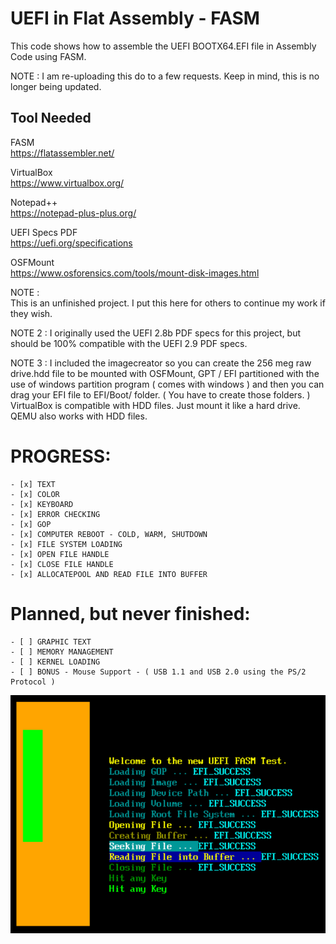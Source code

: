 # UEFI in Flat Assembly - FASM

This code shows how to assemble the UEFI BOOTX64.EFI file in Assembly Code using FASM.
  
NOTE : I am re-uploading this do to a few requests. Keep in mind, this is no longer being updated.  
  
  
## Tool Needed

FASM  
https://flatassembler.net/  

VirtualBox  
https://www.virtualbox.org/  

Notepad++  
https://notepad-plus-plus.org/  

UEFI Specs PDF  
https://uefi.org/specifications  

OSFMount  
https://www.osforensics.com/tools/mount-disk-images.html  


NOTE :  
This is an unfinished project. I put this here for others to continue my work if they wish.

NOTE 2 : I originally used the UEFI 2.8b PDF specs for this project, but should be 100% compatible with the UEFI 2.9 PDF specs.  

NOTE 3 : I included the imagecreator so you can create the 256 meg raw drive.hdd file to be mounted with OSFMount, GPT / EFI partitioned with the use of windows partition program ( comes with windows ) and then you can drag your EFI file to EFI/Boot/ folder. ( You have to create those folders. )  VirtualBox is compatible with HDD files. Just mount it like a hard drive. QEMU also works with HDD files.  


# PROGRESS:
    - [x] TEXT  
    - [x] COLOR  
    - [x] KEYBOARD  
    - [x] ERROR CHECKING  
    - [x] GOP  
    - [x] COMPUTER REBOOT - COLD, WARM, SHUTDOWN  
    - [x] FILE SYSTEM LOADING  
    - [x] OPEN FILE HANDLE  
    - [x] CLOSE FILE HANDLE  
    - [x] ALLOCATEPOOL AND READ FILE INTO BUFFER  

# Planned, but never finished:  
    - [ ] GRAPHIC TEXT  
    - [ ] MEMORY MANAGEMENT  
    - [ ] KERNEL LOADING  
    - [ ] BONUS - Mouse Support - ( USB 1.1 and USB 2.0 using the PS/2 Protocol ) 
          

![FASM UEFI](FASMUEFIDemo.png)